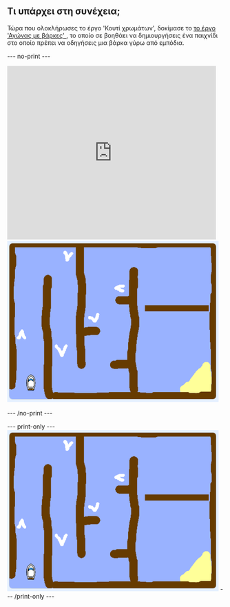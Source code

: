 ## Τι υπάρχει στη συνέχεια;

Τώρα που ολοκλήρωσες το έργο 'Κουτί χρωμάτων', δοκίμασε το [το έργο 'Αγώνας με βάρκες' ](https://projects.raspberrypi.org/en/projects/boat-race?utm_source=pathway&utm_medium=whatnext&utm_campaign=projects), το οποίο σε βοηθάει να δημιουργήσεις ένα παιχνίδι στο οποίο πρέπει να οδηγήσεις μια βάρκα γύρω από εμπόδια.

\--- no-print \---

<div class="scratch-preview">
  <iframe allowtransparency="true" width="485" height="402" src="https://scratch.mit.edu/projects/embed/276662533/?autostart=false" frameborder="0" scrolling="no"></iframe>
  <img src="images/boat_race_demo.png">
</div>

\--- /no-print \---

\--- print-only \--- ![boat race demo](images/boat_race_demo.png) \--- /print-only \---
